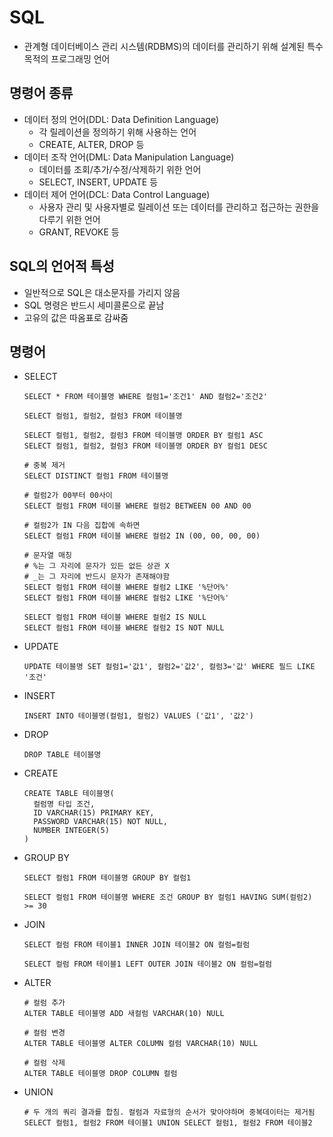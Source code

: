 # SQL

- 관계형 데이터베이스 관리 시스템(RDBMS)의 데이터를 관리하기 위해 설계된 특수 목적의 프로그래밍 언어



## 명령어 종류

- 데이터 정의 언어(DDL: Data Definition Language)
  - 각 릴레이션을 정의하기 위해 사용하는 언어
  - CREATE, ALTER, DROP 등
- 데이터 조작 언어(DML: Data Manipulation Language)
  - 데이터를 조회/추가/수정/삭제하기 위한 언어
  - SELECT, INSERT, UPDATE 등
- 데이터 제어 언어(DCL: Data Control Language)
  - 사용자 관리 및 사용자별로 릴레이션 또는 데이터를 관리하고 접근하는 권한을 다루기 위한 언어
  - GRANT, REVOKE 등



## SQL의 언어적 특성

- 일반적으로 SQL은 대소문자를 가리지 않음
- SQL 명령은 반드시 세미콜론으로 끝남
- 고유의 값은 따옴표로 감싸줌



## 명령어

- SELECT

  ```mysql
  SELECT * FROM 테이블명 WHERE 컬럼1='조건1' AND 컬럼2='조건2'
  
  SELECT 컬럼1, 컬럼2, 컬럼3 FROM 테이블명
  
  SELECT 컬럼1, 컬럼2, 컬럼3 FROM 테이블명 ORDER BY 컬럼1 ASC
  SELECT 컬럼1, 컬럼2, 컬럼3 FROM 테이블명 ORDER BY 컬럼1 DESC
  
  # 중복 제거
  SELECT DISTINCT 컬럼1 FROM 테이블명
  
  # 컬럼2가 00부터 00사이
  SELECT 컬럼1 FROM 테이블 WHERE 컬럼2 BETWEEN 00 AND 00
  
  # 컬럼2가 IN 다음 집합에 속하면
  SELECT 컬럼1 FROM 테이블 WHERE 컬럼2 IN (00, 00, 00, 00)
  
  # 문자열 매칭
  # %는 그 자리에 문자가 있든 없든 상관 X
  # _는 그 자리에 반드시 문자가 존재해야함
  SELECT 컬럼1 FROM 테이블 WHERE 컬럼2 LIKE '%단어%'
  SELECT 컬럼1 FROM 테이블 WHERE 컬럼2 LIKE '%단어%'
  
  SELECT 컬럼1 FROM 테이블 WHERE 컬럼2 IS NULL
  SELECT 컬럼1 FROM 테이블 WHERE 컬럼2 IS NOT NULL
  ```



- UPDATE

  ```mysql
  UPDATE 테이블명 SET 컬럼1='값1', 컬럼2='값2', 컬럼3='값' WHERE 필드 LIKE '조건'
  ```



- INSERT

  ```mysql
  INSERT INTO 테이블명(컬럼1, 컬럼2) VALUES ('값1', '값2')
  ```



- DROP

  ```mysql
  DROP TABLE 테이블명
  ```

  

- CREATE

  ```mysql
  CREATE TABLE 테이블명(
  	컬럼명 타입 조건,
    ID VARCHAR(15) PRIMARY KEY,
    PASSWORD VARCHAR(15) NOT NULL,
    NUMBER INTEGER(5)
  )
  ```

  

- GROUP BY

  ```mysql
  SELECT 컬럼1 FROM 테이블명 GROUP BY 컬럼1
  
  SELECT 컬럼1 FROM 테이블명 WHERE 조건 GROUP BY 컬럼1 HAVING SUM(컬럼2) >= 30
  ```



- JOIN

  ```mysql
  SELECT 컬럼 FROM 테이블1 INNER JOIN 테이블2 ON 컬럼=컬럼
  
  SELECT 컬럼 FROM 테이블1 LEFT OUTER JOIN 테이블2 ON 컬럼=컬럼
  ```

  

- ALTER

  ```mysql
  # 컬럼 추가
  ALTER TABLE 테이블명 ADD 새컬럼 VARCHAR(10) NULL
  
  # 컬럼 변경
  ALTER TABLE 테이블명 ALTER COLUMN 컬럼 VARCHAR(10) NULL
  
  # 컬럼 삭제
  ALTER TABLE 테이블명 DROP COLUMN 컬럼
  ```



- UNION

  ```mysql
  # 두 개의 쿼리 결과를 합침. 컬럼과 자료형의 순서가 맞아야하며 중복데이터는 제거됨
  SELECT 컬럼1, 컬럼2 FROM 테이블1 UNION SELECT 컬럼1, 컬럼2 FROM 테이블2
  ```



